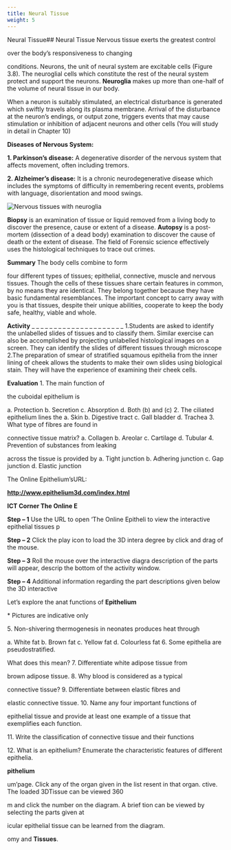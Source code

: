 ```yaml
---
title: Neural Tissue
weight: 5
---
```


Neural Tissue## Neural Tissue
 Nervous tissue exerts the greatest control

over the body’s responsiveness to changing




  

conditions. Neurons, the unit of neural system are excitable cells (Figure 3.8). The neuroglial cells which constitute the rest of the neural system protect and support the neurons. **Neuroglia** makes up more than one-half of the volume of neural tissue in our body.

When a neuron is suitably stimulated, an electrical disturbance is generated which swiftly travels along its plasma membrane. Arrival of the disturbance at the neuron’s endings, or output zone, triggers events that may cause stimulation or inhibition of adjacent neurons and other cells (You will study in detail in Chapter 10)

**Diseases of Nervous System:**

**1\. Parkinson’s disease:** A degenerative disorder of the nervous system that affects movement, often including tremors.

**2\. Alzheimer’s disease:** It is a chronic neurodegenerative disease which includes the symptoms of difficulty in remembering recent events, problems with language, disorientation and mood swings.

![ Nervous tissues with neuroglia  ](3.8.png "")


**Biopsy** is an examination of tissue or liquid removed from a living body to discover the presence, cause or extent of a disease. **Autopsy** is a post-mortem (dissection of a dead body) examination to discover the cause of death or the extent of disease. The field of Forensic science effectively uses the histological techniques to trace out crimes.

**Summary**
 The body cells combine to form

four different types of tissues; epithelial, connective, muscle and nervous tissues. Though the cells of these tissues share certain features in common, by no means they are identical. They belong together because they have basic fundamental resemblances. The important concept to carry away with you is that tissues, despite their unique abilities, cooperate to keep the body safe, healthy, viable and whole.

**Activity** \_ \_ \_ \_ \_ \_ \_ \_ \_ \_ \_ \_ \_ \_ \_ \_ \_ \_ \_ \_ \_ 1.Students are asked to identify the unlabelled slides of tissues and to classify them. Similar exercise can also be accomplished by projecting unlabelled histological images on a screen. They can identify the slides of different tissues through microscope 2.The preparation of smear of stratified squamous epithelia from the inner lining of cheek allows the students to make their own slides using biological stain. They will have the experience of examining their cheek cells.




  

**Evaluation** 1\. The main function of

the cuboidal epithelium is

a. Protection b. Secretion c. Absorption d. Both (b) and (c) 2. The ciliated epithelium lines the a. Skin b. Digestive tract c. Gall bladder d. Trachea 3. What type of fibres are found in

connective tissue matrix? a. Collagen b. Areolar c. Cartilage d. Tubular 4. Prevention of substances from leaking

across the tissue is provided by a. Tight junction b. Adhering junction c. Gap junction d. Elastic junction

The Online Epithelium’sURL:

**http://www.epithelium3d.com/index.html**

**ICT Corner The Online E**

**Step – 1** Use the URL to open ‘The Online Epitheli to view the interactive epithelial tissues p

**Step – 2** Click the play icon to load the 3D intera degree by click and drag of the mouse.

**Step – 3** Roll the mouse over the interactive diagra description of the parts will appear, descrip the bottom of the activity window.

**Step – 4** Additional information regarding the part descriptions given below the 3D interactive

Let’s explore the anat functions of **Epithelium**

\* Pictures are indicative only  

5\. Non-shivering thermogenesis in neonates produces heat through

a. White fat b. Brown fat c. Yellow fat d. Colourless fat 6. Some epithelia are pseudostratified.

What does this mean? 7. Differentiate white adipose tissue from

brown adipose tissue. 8. Why blood is considered as a typical

connective tissue? 9. Differentiate between elastic fibres and

elastic connective tissue. 10. Name any four important functions of

epithelial tissue and provide at least one example of a tissue that exemplifies each function.

11\. Write the classification of connective tissue and their functions

12\. What is an epithelium? Enumerate the characteristic features of different epithelia.

**pithelium**

um’page. Click any of the organ given in the list resent in that organ. ctive. The loaded 3DTissue can be viewed 360

m and click the number on the diagram. A brief tion can be viewed by selecting the parts given at

icular epithelial tissue can be learned from the diagram.

omy and **Tissues**.




